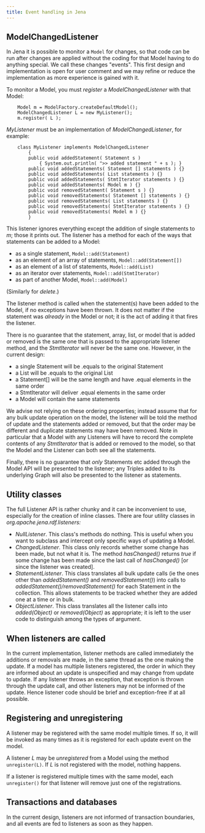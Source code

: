 ```yaml
---
title: Event handling in Jena
---
```


## ModelChangedListener

In Jena it is possible to monitor a `Model` for changes, so that
code can be run after changes are applied without the coding for
that Model having to do anything special. We call these changes
"events". This first
design and implementation is open for user comment and we may
refine or reduce the implementation as more experience is gained with
it.

To monitor a Model, you must *register* a *ModelChangedListener*
with that Model:

        Model m = ModelFactory.createDefaultModel();
        ModelChangedListener L = new MyListener();
        m.register( L );

*MyListener* must be an implementation of *ModelChangedListener*,
for example:

        class MyListener implements ModelChangedListener
            {
            public void addedStatement( Statement s )
                { System.out.println( ">> added statement " + s ); }
            public void addedStatements( Statement [] statements ) {}
            public void addedStatements( List statements ) {}
            public void addedStatements( StmtIterator statements ) {}
            public void addedStatements( Model m ) {}
            public void removedStatement( Statement s ) {}
            public void removedStatements( Statement [] statements ) {}
            public void removedStatements( List statements ) {}
            public void removedStatements( StmtIterator statements ) {}
            public void removedStatements( Model m ) {}
            }

This listener ignores everything except the addition of single
statements to *m*; those it prints out. The listener has a method
for each of the ways that statements can be added to a Model:

-   as a single statement, `Model::add(Statement)`
-   as an element of an array of statements,
    `Model::add(Statement[])`
-   as an element of a list of statements, `Model::add(List)`
-   as an iterator over statements, `Model::add(StmtIterator)`
-   as part of another Model, `Model::add(Model)`

(Similarly for *delete*.)

The listener method is called when the statement(s) have been added
to the Model, if no exceptions have been thrown. It does not matter
if the statement was *already* in the Model or not; it is the act
of adding it that fires the listener.

There is no guarantee that the statement, array, list, or model
that is added or removed is the same one that is passed to the
appropriate listener method, and the *StmtIterator* will never be
the same one. However, in the current design:

-   a single Statement will be .equals to the original Statement
-   a List will be .equals to the original List
-   a Statement[] will be the same length and have .equal elements
    in the same order
-   a StmtIterator will deliver .equal elements in the same order
-   a Model will contain the same statements

We advise not relying on these ordering properties; instead assume
that for any bulk update operation on the model, the listener will
be told the method of update and the statements added or removed,
but that the order may be different and duplicate statements may
have been removed.
Note in particular that a Model with any Listeners will have to
record the complete contents of any *StmtIterator* that is added or
removed to the model, so that the Model and the Listener can both
see all the statements.

Finally, there is no guarantee that *only* Statements etc added
through the Model API will be presented to the listener; any
Triples added to its underlying Graph will also be presented to the
listener as statements.

## Utility classes

The full Listener API is rather chunky and it can be inconvenient
to use, especially for the creation of inline classes. There are
four utility classes in *org.apache.jena.rdf.listeners:*

-   *NullListener*. This class's methods do nothing. This is useful
    when you want to subclass and intercept only specific ways of
    updating a Model.
-   *ChangedListener*. This class only records whether some change
    has been made, but not what it is. The method *hasChanged()*
    returns *true* if some change has been made since the last call of
    *hasChanged()* [or since the listener was created].
-   *StatementListener*. This class translates all bulk update
    calls (ie the ones other than *addedStatement()* and
    *removedStatement()*) into calls to
    *addedStatement()/removedStatement()* for each Statement in the
    collection. This allows statements to be tracked whether they are
    added one at a time or in bulk.
-   *ObjectListener*. This class translates all the listener calls
    into *added(Object)* or *removed(Object)* as appropriate; it is
    left to the user code to distinguish among the types of argument.

## When listeners are called

In the current implementation, listener methods are called
immediately the additions or removals are made, in the same thread
as the one making the update. If a model has multiple listeners
registered, the order in which they are informed about an update is
unspecified and may change from update to update. If any listener
throws an exception, that exception is thrown through the update
call, and other listeners may not be informed of the update.
Hence listener code should be brief and exception-free if at all
possible.

## Registering and unregistering

A listener may be registered with the same model multiple times. If
so, it will be invoked as many times as it is registered for each
update event on the model.

A listener *L* may be *unregistered* from a Model using the method
`unregister(L)`. If *L* is not registered with the model, nothing
happens.

If a listener is registered multiple times with the same model,
each `unregister()` for that listener will remove just one of the
registrations.

## Transactions and databases

In the current design, listeners are not informed of transaction
boundaries, and all events are fed to listeners as soon as they
happen.
